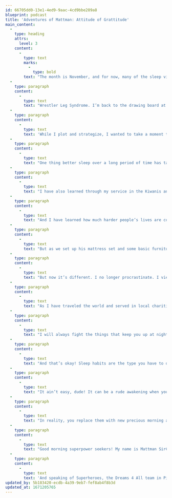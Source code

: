```yaml
---
id: 66705dd0-13e1-4ed9-9aac-4cd9bbe289a8
blueprint: podcast
title: 'Adventures of Mattman: Attitude of Grattitude'
main_content:
  -
    type: heading
    attrs:
      level: 3
    content:
      -
        type: text
        marks:
          -
            type: bold
        text: "The month is November, and for now, many of the sleep villains I fight against are at bay — although I’ve seen a new bad guy popping up.\_"
  -
    type: paragraph
    content:
      -
        type: text
        text: "Wrestler Leg Syndrome. I’m back to the drawing board at coming up with ways to defeat The Syndrome. He is a bull-in-a-china-shop-type sleeper. Spinning, flipping, and keeping everybody in bed awake!\_"
  -
    type: paragraph
    content:
      -
        type: text
        text: 'While I plot and strategize, I wanted to take a moment to slow down like I do every Thanksgiving and try to live from an attitude of gratitude.'
  -
    type: paragraph
    content:
      -
        type: text
        text: "One thing better sleep over a long period of time has taught me is when we are exhausted, we are at risk to take things for granted. Lots of different things!\_"
  -
    type: paragraph
    content:
      -
        type: text
        text: "I have also learned through my service in the Kiwanis and Exchange Clubs that not everybody gets to sleep in ideal conditions. Far from it. There are many people who have sleeping conditions that guarantee no sleep will occur.\_"
  -
    type: paragraph
    content:
      -
        type: text
        text: "And I have learned how much harder people’s lives are compared to my own. For instance, I delivered a mattress set to a local veteran who had lost both of his legs in the service. This was many years ago as he is now an elderly man.\_"
  -
    type: paragraph
    content:
      -
        type: text
        text: "But as we set up his mattress set and some basic furniture, I could see how difficult it was for him to do chores. Picking up items on the floor, dusting, doing laundry, and the list goes on. Then I turn around and procrastinate doing my own chores because of some lame excuse like I feel like I deserve to relax more and shrug my chores off.\_"
  -
    type: paragraph
    content:
      -
        type: text
        text: "But now it’s different. I no longer procrastinate. I view my chore list with gratitude. I get to do my laundry. I load it up into a hamper, march it over to the machines, and two-ish hours later it’s all folded and put away. Same with the dishes!\_"
  -
    type: paragraph
    content:
      -
        type: text
        text: "As I have traveled the world and served in local charities, I have come to realize how special it is to be able to practice a consistent bedtime routine and a regular bedtime. It is very special to be able to plan out a wake-up time and then have 30 minutes to make coffee or tea and do meditation and reading. I really had no idea until these habits woke me up.\_"
  -
    type: paragraph
    content:
      -
        type: text
        text: "I will always fight the things that keep you up at night. I will teach and preach the Game Plan for Better Sleep. But I am somewhat aware that my good advice often goes unheeded.\_"
  -
    type: paragraph
    content:
      -
        type: text
        text: "And that’s okay! Sleep habits are the type you have to decide you are ready to change. You can’t be told to do them. I, however, do not take the gift of good sleep for granted. I work at my habit to improve my sleep. And I find that those same improvements positively affect me while I am awake!\_"
  -
    type: paragraph
    content:
      -
        type: text
        text: "It ain’t easy, dude! It can be a rude awakening when you go to develop better habits for sleep. You may think you are sacrificing your precious nighttime activities.\_"
  -
    type: paragraph
    content:
      -
        type: text
        text: "In reality, you replace them with new precious morning activities! It takes a new approach to looking at the world. And the only way to get there is through a good night’s sleep.\_"
  -
    type: paragraph
    content:
      -
        type: text
        text: "Good morning superpower seekers! My name is Mattman SirCapesAlot. I’m the comfortable caped crusader. I teach and preach the Game Plan for Better Sleep! I’m the resident Sleep Superhero on the Sweet Dreams Mattress & Furniture of Lake Norman Dream Team. I am also part of the FAM crew from FAM.news where you can find mattress and furniture industry info, intel, and good people! If you are interested in growing your local independent business, check it out!\_ And be sure to tune into the audio version of this article for a deeper dive into the information and happenings in a day in the life of a Sleep Superhero."
  -
    type: paragraph
    content:
      -
        type: text
        text: 'And speaking of Superheroes, the Dreams 4 All team in Pinehurst held a fundraiser to raise money to support the staff and services of Dreams 4 All. It was an amazing event! I saw our Tempur-Pedic Rep Casey Williams there, also Doug Stewart and Mark Kinsley from the FAM.news crew, and we raised a good bit of money to support the cause. If you would like to make a monetary donation to the Dreams 4 All Foundation that believes nobody deserves to sleep on the floor, please text us at 704-706-2436. You can text us if you would like to see about doing this in your local community as well! We are always looking for more superheroes to join the ranks!'
updated_by: 5b183420-ecdb-4a39-9eb7-fef8ab4f8b3d
updated_at: 1671205765
---
```

